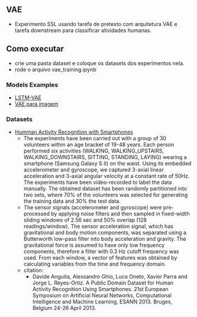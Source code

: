 ## VAE
- Experimento SSL usando tarefa de pretexto com arquitetura VAE e tarefa downstream para classificar atividades humanas.

## Como executar
- crie uma pasta dataset e coloque os datasets dos experimentos nela.
- rode o arquivo vae_training.ipynb

### Models Examples
- [LSTM-VAE](https://github.com/CUN-bjy/lstm-vae-torch/blob/main/src/models.py)
- [VAE para imagem](https://medium.com/@rekalantar/variational-auto-encoder-vae-pytorch-tutorial-dce2d2fe0f5f)

### Datasets
- [Humman Activity Recognition with Smartphones](https://www.kaggle.com/datasets/uciml/human-activity-recognition-with-smartphones)
    - The experiments have been carried out with a group of 30 volunteers within an age bracket of 19-48 years. Each person performed six activities (WALKING, WALKING_UPSTAIRS, WALKING_DOWNSTAIRS, SITTING, STANDING, LAYING) wearing a smartphone (Samsung Galaxy S II) on the waist. Using its embedded accelerometer and gyroscope, we captured 3-axial linear acceleration and 3-axial angular velocity at a constant rate of 50Hz. The experiments have been video-recorded to label the data manually. The obtained dataset has been randomly partitioned into two sets, where 70% of the volunteers was selected for generating the training data and 30% the test data.
    - The sensor signals (accelerometer and gyroscope) were pre-processed by applying noise filters and then sampled in fixed-width sliding windows of 2.56 sec and 50% overlap (128 readings/window). The sensor acceleration signal, which has gravitational and body motion components, was separated using a Butterworth low-pass filter into body acceleration and gravity. The gravitational force is assumed to have only low frequency components, therefore a filter with 0.3 Hz cutoff frequency was used. From each window, a vector of features was obtained by calculating variables from the time and frequency domain.
    - citation:
        - Davide Anguita, Alessandro Ghio, Luca Oneto, Xavier Parra and Jorge L. Reyes-Ortiz. A Public Domain Dataset for Human Activity Recognition Using Smartphones. 21st European Symposium on Artificial Neural Networks, Computational Intelligence and Machine Learning, ESANN 2013. Bruges, Belgium 24-26 April 2013.
